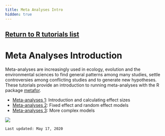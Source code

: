 ```yaml
---
title: Meta Analyses Intro
hidden: true
---
```

## [Return to R tutorials list](%base_url%/?r-language)

# Meta Analyses Introduction

Meta-analyses are increasingly used in ecology, evolution and the environmental sciences to find general patterns among many studies, settle controversies among conflicting studies and to generate new hypotheses. These tutorials provide an introduction to running meta-analyses with the R package [metafor](http://www.metafor-project.org/doku.php).

* [Meta-analyses 1](%base_url%/?meta-analyses-1/): Introduction and calculating effect sizes  
* [Meta-analyses 2](%base_url%/?meta-analyses-2/): Fixed effect and random effect models  
* [Meta-analyses 3](%base_url%/?meta-analyses-3/): More complex models 

![](%theme_url%/img/4666102_orig.jpg)


`Last updated: May 17, 2020`